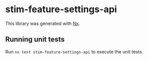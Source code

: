 # stim-feature-settings-api

This library was generated with [Nx](https://nx.dev).

## Running unit tests

Run `nx test stim-feature-settings-api` to execute the unit tests.
